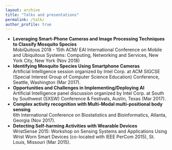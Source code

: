 ```yaml
---
layout: archive
title: "Talks and presentations"
permalink: /talk/
author_profile: true
---
```


<!--## Invited Talks/ Panel Discussion -->
<p align="center">
 <ul>
  <li><b>Leveraging Smart-Phone Cameras and Image Processing Techniques to Classify Mosquito Species</b><br>
  MobiQuitous 2018 - 15th ACM/ EAI International Conference on Mobile and Ubiquitous Systems: Computing, Networking and Services, New York City, New York (Nov 2018) </li>
  <li><b>Identifying Mosquito Species Using Smartphone Cameras</b><br>
Artificial Intelligence session organized by Intel Corp. at ACM SIGCSE (Special Interest Group of Computer Science Education) Conference, Seattle, Washington (Mar 2017).</li>
<li><b>Opportunities and Challenges in Implementing/Deploying AI</b><br>
Artificial Intelligence panel discussion organized by Intel Corp. at South by Southwest (SXSW) Conference & Festivals, Austin, Texas (Mar 2017). </li>
<li><b>Complex activity recognition with Multi-Modal multi-positional body sensing</b><br>
  6th International Conference on Biostatistics and Bioinformatics, Atlanta, Georgia (Nov 2017).</li>
<li><b>Detecting Self-harming Activities with Wearable Devices</b><br>
 WristSense 2015: Workshop on Sensing Systems and Applications Using Wrist Worn Smart Devices (co-located with IEEE PerCom 2015), St. Louis, Missouri (Mar 2015).</li>
  </ul>
  </p>
